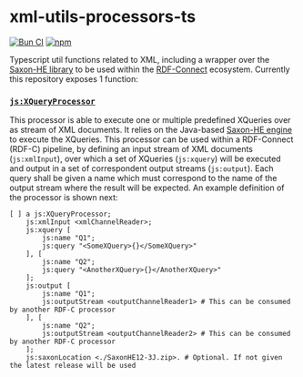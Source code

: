 # xml-utils-processors-ts

[![Bun CI](https://github.com/rdf-connect/xml-utils-processors-ts/actions/workflows/build-test.yml/badge.svg)](https://github.com/rdf-connect/xml-utils-processors-ts/actions/workflows/build-test.yml) [![npm](https://img.shields.io/npm/v/@rdfc/xml-utils-processors-ts.svg?style=popout)](https://npmjs.com/package/@rdfc/xml-utils-processors-ts)

Typescript util functions related to XML, including a wrapper over the [Saxon-HE library](https://mvnrepository.com/artifact/net.sf.saxon/Saxon-HE) to be used within the [RDF-Connect](https://rdf-connect.github.io/rdfc.github.io/) ecosystem. Currently this repository exposes 1 function:

### [`js:XQueryProcessor`](https://github.com/rdf-connect/xml-utils-processors-ts/blob/main/processors.ttl#L9)

This processor is able to execute one or multiple predefined XQueries over as stream of XML documents. It relies on the Java-based [Saxon-HE engine](https://github.com/Saxonica/Saxon-HE/) to execute the XQueries. This processor can be used within a RDF-Connect (RDF-C) pipeline, by defining an input stream of XML documents (`js:xmlInput`), over which a set of XQueries (`js:xquery`) will be executed and output in a set of correspondent output streams (`js:output`). Each query shall be given a name which must correspond to the name of the output stream where the result will be expected. An example definition of the processor is shown next:

```turtle
[ ] a js:XQueryProcessor; 
    js:xmlInput <xmlChannelReader>;
    js:xquery [
        js:name "Q1";
        js:query "<SomeXQuery>{}</SomeXQuery>"
    ], [
        js:name "Q2";
        js:query "<AnotherXQuery>{}</AnotherXQuery>"
    ];
    js:output [
        js:name "Q1";
        js:outputStream <outputChannelReader1> # This can be consumed by another RDF-C processor
    ], [
        js:name "Q2";
        js:outputStream <outputChannelReader2> # This can be consumed by another RDF-C processor
    ];
    js:saxonLocation <./SaxonHE12-3J.zip>. # Optional. If not given the latest release will be used
```
